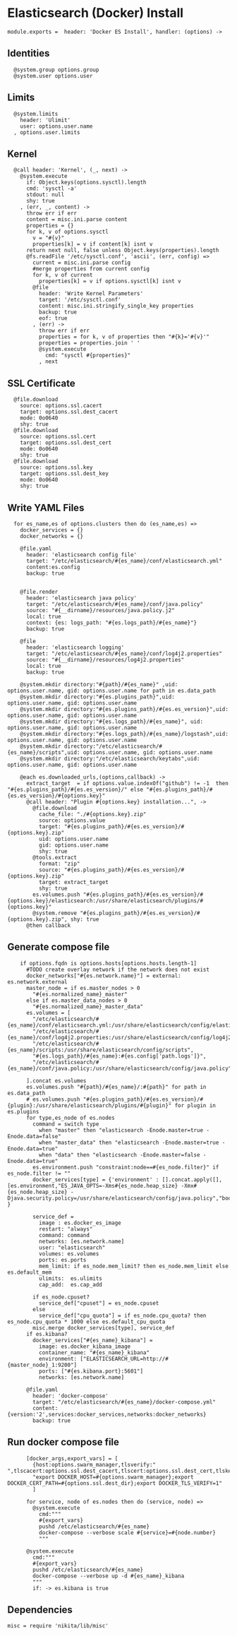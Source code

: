 # Elasticsearch (Docker) Install

    module.exports =  header: 'Docker ES Install', handler: (options) ->

## Identities

      @system.group options.group
      @system.user options.user

## Limits

      @system.limits
        header: 'Ulimit'
        user: options.user.name
      , options.user.limits

## Kernel

      @call header: 'Kernel', (_, next) ->
        @system.execute
          if: Object.keys(options.sysctl).length
          cmd: 'sysctl -a'
          stdout: null
          shy: true
        , (err, _, content) ->
          throw err if err
          content = misc.ini.parse content
          properties = {}
          for k, v of options.sysctl
            v = "#{v}"
            properties[k] = v if content[k] isnt v
          return next null, false unless Object.keys(properties).length
          @fs.readFile '/etc/sysctl.conf', 'ascii', (err, config) =>
            current = misc.ini.parse config
            #merge properties from current config
            for k, v of current
              properties[k] = v if options.sysctl[k] isnt v
            @file
              header: 'Write Kernel Parameters'
              target: '/etc/sysctl.conf'
              content: misc.ini.stringify_single_key properties
              backup: true
              eof: true
            , (err) ->
              throw err if err
              properties = for k, v of properties then "#{k}='#{v}'"
              properties = properties.join ' '
              @system.execute
                cmd: "sysctl #{properties}"
              , next

## SSL Certificate

      @file.download
        source: options.ssl.cacert
        target: options.ssl.dest_cacert
        mode: 0o0640
        shy: true
      @file.download
        source: options.ssl.cert
        target: options.ssl.dest_cert
        mode: 0o0640
        shy: true
      @file.download
        source: options.ssl.key
        target: options.ssl.dest_key
        mode: 0o0640
        shy: true

## Write YAML Files

      for es_name,es of options.clusters then do (es_name,es) =>
        docker_services = {}
        docker_networks = {}

        @file.yaml
          header: 'elasticsearch config file'
          target: "/etc/elasticsearch/#{es_name}/conf/elasticsearch.yml"
          content:es.config
          backup: true


        @file.render
          header: 'elasticsearch java policy'
          target: "/etc/elasticsearch/#{es_name}/conf/java.policy"
          source: "#{__dirname}/resources/java.policy.j2"
          local: true
          context: {es: logs_path: "#{es.logs_path}/#{es_name}"}
          backup: true

        @file
          header: 'elasticsearch logging'
          target: "/etc/elasticsearch/#{es_name}/conf/log4j2.properties"
          source: "#{__dirname}/resources/log4j2.properties"
          local: true
          backup: true

        @system.mkdir directory:"#{path}/#{es_name}" ,uid: options.user.name, gid: options.user.name for path in es.data_path
        @system.mkdir directory:"#{es.plugins_path}",uid: options.user.name, gid: options.user.name
        @system.mkdir directory:"#{es.plugins_path}/#{es.es_version}",uid: options.user.name, gid: options.user.name
        @system.mkdir directory:"#{es.logs_path}/#{es_name}", uid: options.user.name, gid: options.user.name
        @system.mkdir directory:"#{es.logs_path}/#{es_name}/logstash",uid: options.user.name, gid: options.user.name
        @system.mkdir directory:"/etc/elasticsearch/#{es_name}/scripts",uid: options.user.name, gid: options.user.name
        @system.mkdir directory:"/etc/elasticsearch/keytabs",uid: options.user.name, gid: options.user.name

        @each es.downloaded_urls,(options,callback) ->
          extract_target  = if options.value.indexOf("github") != -1  then "#{es.plugins_path}/#{es.es_version}/" else "#{es.plugins_path}/#{es.es_version}/#{options.key}"
          @call header: "Plugin #{options.key} installation...", ->
            @file.download
              cache_file: "./#{options.key}.zip"
              source: options.value
              target: "#{es.plugins_path}/#{es.es_version}/#{options.key}.zip"
              uid: options.user.name
              gid: options.user.name
              shy: true
            @tools.extract
              format: "zip"
              source: "#{es.plugins_path}/#{es.es_version}/#{options.key}.zip"
              target: extract_target
              shy: true
            es.volumes.push "#{es.plugins_path}/#{es.es_version}/#{options.key}/elasticsearch:/usr/share/elasticsearch/plugins/#{options.key}"
            @system.remove "#{es.plugins_path}/#{es.es_version}/#{options.key}.zip", shy: true
          @then callback


## Generate compose file

        if options.fqdn is options.hosts[options.hosts.length-1]
          #TODO create overlay network if the network does not exist
          docker_networks["#{es.network.name}"] = external: es.network.external
          master_node = if es.master_nodes > 0
            "#{es.normalized_name}_master"
          else if es.master_data_nodes > 0
            "#{es.normalized_name}_master_data"
          es.volumes = [
            "/etc/elasticsearch/#{es_name}/conf/elasticsearch.yml:/usr/share/elasticsearch/config/elasticsearch.yml",
            "/etc/elasticsearch/#{es_name}/conf/log4j2.properties:/usr/share/elasticsearch/config/log4j2.properties",
            "/etc/elasticsearch/#{es_name}/scripts:/usr/share/elasticsearch/config/scripts",
            "#{es.logs_path}/#{es_name}:#{es.config['path.logs']}",
            "/etc/elasticsearch/#{es_name}/conf/java.policy:/usr/share/elasticsearch/config/java.policy"

          ].concat es.volumes
          es.volumes.push "#{path}/#{es_name}/:#{path}" for path in es.data_path
          # es.volumes.push "#{es.plugins_path}/#{es.es_version}/#{plugin}:/usr/share/elasticsearch/plugins/#{plugin}" for plugin in es.plugins
          for type,es_node of es.nodes
            command = switch type
              when "master" then "elasticsearch -Enode.master=true -Enode.data=false"
              when "master_data" then "elasticsearch -Enode.master=true -Enode.data=true"
              when "data" then "elasticsearch -Enode.master=false -Enode.data=true"
            es.environment.push "constraint:node==#{es_node.filter}" if es_node.filter != ""
            docker_services[type] = {'environment' : [].concat.apply([],[es.environment,"ES_JAVA_OPTS=-Xms#{es_node.heap_size} -Xmx#{es_node.heap_size} -Djava.security.policy=/usr/share/elasticsearch/config/java.policy","bootstrap.memory_lock=true"]) }

            service_def =
              image : es.docker_es_image
              restart: "always"
              command: command
              networks: [es.network.name]
              user: "elasticsearch"
              volumes: es.volumes
              ports: es.ports
              mem_limit: if es_node.mem_limit? then es_node.mem_limit else es.default_mem
              ulimits:  es.ulimits
              cap_add:  es.cap_add

            if es_node.cpuset?
              service_def["cpuset"] = es_node.cpuset
            else
              service_def["cpu_quota"] = if es_node.cpu_quota? then es_node.cpu_quota * 1000 else es.default_cpu_quota
            misc.merge docker_services[type], service_def
          if es.kibana?
            docker_services["#{es_name}_kibana"] =
              image: es.docker_kibana_image
              container_name: "#{es_name}_kibana"
              environment: ["ELASTICSEARCH_URL=http://#{master_node}_1:9200"]
              ports: ["#{es.kibana.port}:5601"]
              networks: [es.network.name]

          @file.yaml
            header: 'docker-compose'
            target: "/etc/elasticsearch/#{es_name}/docker-compose.yml"
            content: {version:'2',services:docker_services,networks:docker_networks}
            backup: true

## Run docker compose file

          [docker_args,export_vars] = [
            {host:options.swarm_manager,tlsverify:" ",tlscacert:options.ssl.dest_cacert,tlscert:options.ssl.dest_cert,tlskey:options.ssl.dest_key},
            "export DOCKER_HOST=#{options.swarm_manager};export DOCKER_CERT_PATH=#{options.ssl.dest_dir};export DOCKER_TLS_VERIFY=1"
            ]

          for service, node of es.nodes then do (service, node) =>
            @system.execute
              cmd:"""
              #{export_vars}
              pushd /etc/elasticsearch/#{es_name}
              docker-compose --verbose scale #{service}=#{node.number}
              """

          @system.execute
            cmd:"""
            #{export_vars}
            pushd /etc/elasticsearch/#{es_name}
            docker-compose --verbose up -d #{es_name}_kibana
            """
            if: -> es.kibana is true

## Dependencies

    misc = require 'nikita/lib/misc'
